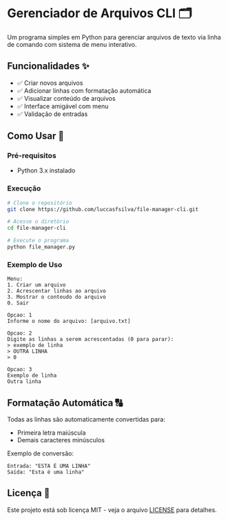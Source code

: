 # Gerenciador de Arquivos CLI 🗂️

Um programa simples em Python para gerenciar arquivos de texto via linha de comando com sistema de menu interativo.

## Funcionalidades ✨

- ✅ Criar novos arquivos
- ✅ Adicionar linhas com formatação automática
- ✅ Visualizar conteúdo de arquivos
- ✅ Interface amigável com menu
- ✅ Validação de entradas

## Como Usar 🚀

### Pré-requisitos
- Python 3.x instalado

### Execução
```bash
# Clone o repositório
git clone https://github.com/luccasfsilva/file-manager-cli.git

# Acesse o diretório
cd file-manager-cli

# Execute o programa
python file_manager.py
```

### Exemplo de Uso
```
Menu:
1. Criar um arquivo
2. Acrescentar linhas ao arquivo
3. Mostrar o conteudo do arquivo
0. Sair

Opcao: 1
Informe o nome do arquivo: [arquivo.txt]

Opcao: 2
Digite as linhas a serem acrescentadas (0 para parar):
> exemplo de linha
> OUTRA LINHA
> 0

Opcao: 3
Exemplo de linha
Outra linha
```

## Formatação Automática 🔠
Todas as linhas são automaticamente convertidas para:
- Primeira letra maiúscula
- Demais caracteres minúsculos

Exemplo de conversão:
```
Entrada: "ESTA É UMA LINHA"
Saída: "Esta é uma linha"
```

## Licença 📄
Este projeto está sob licença MIT - veja o arquivo [LICENSE](LICENSE) para detalhes.
